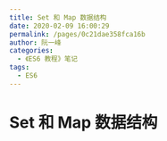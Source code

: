```yaml
---
title: Set 和 Map 数据结构
date: 2020-02-09 16:00:29
permalink: /pages/0c21dae358fca16b
author: 阮一峰
categories:
  - 《ES6 教程》笔记
tags:
  - ES6
---
```


# Set 和 Map 数据结构
